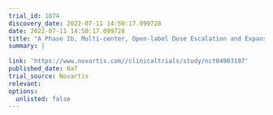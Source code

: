 ```yaml
---
trial_id: 1074
discovery_date: 2022-07-11 14:50:17.099728
date: 2022-07-11 14:50:17.099728
title: "A Phase Ib, Multi-center, Open-label Dose Escalation and Expansion Platform Study of VAY736 as Single Agent and in Combination With Select Antineoplastic Agents in Patients With Non-Hodgkin Lymphoma (NHL)"
summary: |
  
link: 'https://www.novartis.com//clinicaltrials/study/nct04903197'
published_date: NaT
trial_source: Novartis
relevant: 
options:
  unlisted: false
---
```

